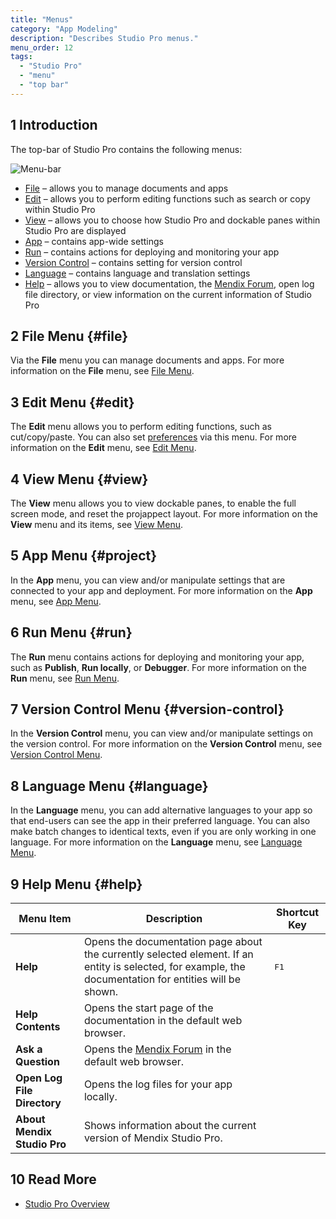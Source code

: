 ```yaml
---
title: "Menus"
category: "App Modeling"
description: "Describes Studio Pro menus."
menu_order: 12
tags:
  - "Studio Pro"
  - "menu"
  - "top bar"
---
```


## 1 Introduction

The top-bar of Studio Pro contains the following menus:

![Menu-bar](attachments/menus/menu-bar.png)

* [File](#file) – allows you to manage documents and apps
* [Edit](#edit) – allows you to perform editing functions such as search or copy within Studio Pro
* [View](#view) – allows you to choose how Studio Pro and dockable panes within Studio Pro are displayed
* [App](#project) – contains app-wide settings
* [Run](#run) – contains actions for deploying and monitoring your app
* [Version Control](#version-control) – contains setting for version control
* [Language](#language) – contains language and translation settings
* [Help](#help)  – allows you to view documentation, the [Mendix Forum](https://forum.mendixcloud.com/index4.html), open log file directory, or view information on  the current information of Studio Pro

## 2 File Menu {#file}

Via the **File** menu you can manage documents and apps. For more information on the **File** menu, see [File Menu](file-menu).

## 3 Edit Menu {#edit}

The **Edit** menu allows you to perform editing functions, such as cut/copy/paste. You can also set [preferences](preferences-dialog) via this menu. For more information on the **Edit** menu, see [Edit Menu](edit-menu).

## 4 View Menu {#view}

The **View** menu allows you to view dockable panes, to enable the full screen mode, and reset the projappect layout. For more information on the **View** menu and its items, see [View Menu](view-menu).

## 5 App Menu {#project}

In the **App** menu, you can view and/or manipulate settings that are connected to your app and deployment. For more information on the **App** menu, see [App Menu](app-menu).

## 6 Run Menu {#run}

The **Run** menu contains actions for deploying and monitoring your app, such as **Publish**, **Run locally**, or **Debugger**. For more information on the **Run** menu, see [Run Menu](run-menu).

## 7 Version Control Menu {#version-control}

In the **Version Control** menu, you can view and/or manipulate settings on the version control. For more information on the **Version Control** menu, see [Version Control Menu](version-control-menu).

## 8 Language Menu {#language}

In the **Language** menu, you can add alternative languages to your app so that end-users can see the app in their preferred language. You can also make batch changes to identical texts, even if you are only working in one language. For more information on the **Language** menu, see [Language Menu](translatable-texts).

## 9 Help Menu {#help}

| Menu Item                   | Description                                                                                                                                             | Shortcut Key  |
| --------------------------- | ------------------------------------------------------------------------------------------------------------------------------------------------------- | ------------- |
| **Help**                    | Opens the documentation page about the currently selected element. If an entity is selected, for example, the documentation for entities will be shown. | <kbd>F1</kbd> |
| **Help Contents**           | Opens the start page of the documentation in the default web browser.                                                                                   |               |
| **Ask a Question**          | Opens the [Mendix Forum](https://forum.mendixcloud.com/index4.html) in the default web browser.                                                         |               |
| **Open Log File Directory** | Opens the log files for your app locally.                                                                                                               |               |
| **About Mendix Studio Pro** | Shows information about the current version of Mendix Studio Pro.                                                                                       |               |

## 10 Read More

* [Studio Pro Overview](studio-pro-overview)
